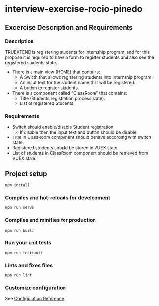 # interview-exercise-rocio-pinedo

## Excercise Description and Requirements

### Description
TRUEXTEND is registering students for Internship program, and for this propose it is required to have a form to register students and also see the registered students state.

* There is a main view (HOME) that contains:
  * A Swicth that allows registering students into Internship program.
  * An input text for the student name that will be registered.
  * A button to register students.
* There is a component called "ClassRoom" that contains: 
  * Title (Students registration process state).
  * List of registered Students.

### Requirements 
* Switch should enable/disable Student registration
  * If disable then the input text and button should be disable.
* Title in ClassRoom component should behave according with switch state.
* Registered students should be stored in VUEX state.
* List of students in ClassRoom component should be retrieved from VUEX state.

## Project setup
```
npm install
```

### Compiles and hot-reloads for development
```
npm run serve
```

### Compiles and minifies for production
```
npm run build
```

### Run your unit tests
```
npm run test:unit
```

### Lints and fixes files
```
npm run lint
```

### Customize configuration
See [Configuration Reference](https://cli.vuejs.org/config/).
